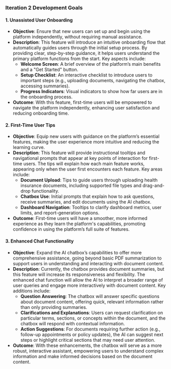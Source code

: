 ### Iteration 2 Development Goals

#### 1. **Unassisted User Onboarding**
   - **Objective**: Ensure that new users can set up and begin using the platform independently, without requiring manual assistance.
   - **Description**: This feature will introduce an intuitive onboarding flow that automatically guides users through the initial setup process. By providing clear, step-by-step guidance, it helps users understand the primary platform functions from the start. Key aspects include:
      - **Welcome Screen**: A brief overview of the platform’s main benefits and a "Get Started" button.
      - **Setup Checklist**: An interactive checklist to introduce users to important steps (e.g., uploading documents, navigating the chatbox, accessing summaries).
      - **Progress Indicators**: Visual indicators to show how far users are in the onboarding process.
   - **Outcome**: With this feature, first-time users will be empowered to navigate the platform independently, enhancing user satisfaction and reducing onboarding time.

#### 2. **First-Time User Tips**
   - **Objective**: Equip new users with guidance on the platform’s essential features, making the user experience more intuitive and reducing the learning curve.
   - **Description**: This feature will provide instructional tooltips and navigational prompts that appear at key points of interaction for first-time users. The tips will explain how each main feature works, appearing only when the user first encounters each feature. Key areas include:
      - **Document Upload**: Tips to guide users through uploading health insurance documents, including supported file types and drag-and-drop functionality.
      - **Chatbox Use**: Initial prompts that explain how to ask questions, receive summaries, and edit documents using the AI chatbox.
      - **Dashboard Navigation**: Tooltips to clarify dashboard metrics, user limits, and report-generation options.
   - **Outcome**: First-time users will have a smoother, more informed experience as they learn the platform's capabilities, promoting confidence in using the platform’s full suite of features.

#### 3. **Enhanced Chat Functionality**
   - **Objective**: Expand the AI chatbox’s capabilities to offer more comprehensive assistance, going beyond basic PDF summarization to support users in understanding and interacting with document content.
   - **Description**: Currently, the chatbox provides document summaries, but this feature will increase its responsiveness and flexibility. The enhanced chat function will allow the AI to interpret a broader range of user queries and engage more interactively with document content. Key additions include:
      - **Question Answering**: The chatbox will answer specific questions about document content, offering quick, relevant information rather than only providing summaries.
      - **Clarifications and Explanations**: Users can request clarification on particular terms, sections, or concepts within the document, and the chatbox will respond with contextual information.
      - **Action Suggestions**: For documents requiring further action (e.g., follow-up appointments or policy updates), the AI can suggest next steps or highlight critical sections that may need user attention.
   - **Outcome**: With these enhancements, the chatbox will serve as a more robust, interactive assistant, empowering users to understand complex information and make informed decisions based on the document content.
